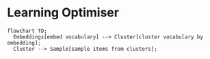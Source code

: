 # Learning Optimiser

```mermaid
flowchart TD;
  Embeddings[embed vocabulary] --> Cluster[cluster vocabulary by embedding];
  Cluster --> Sample[sample items from clusters];
```
